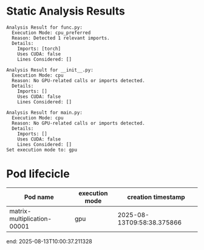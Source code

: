 # Static Analysis Results
```shell
Analysis Result for func.py:
  Execution Mode: cpu_preferred
  Reason: Detected 1 relevant imports.
  Details:
    Imports: [torch]
    Uses CUDA: false
    Lines Considered: []

Analysis Result for __init__.py:
  Execution Mode: cpu
  Reason: No GPU-related calls or imports detected.
  Details:
    Imports: []
    Uses CUDA: false
    Lines Considered: []

Analysis Result for main.py:
  Execution Mode: cpu
  Reason: No GPU-related calls or imports detected.
  Details:
    Imports: []
    Uses CUDA: false
    Lines Considered: []
Set execution mode to: gpu
```
# Pod lifecicle
| Pod name                    | execution mode | creation timestamp   |
|-----------------------------|----------------|----------------------|
| matrix-multiplication-00001 | gpu  | 2025-08-13T09:58:38.375866 |

end: 2025-08-13T10:00:37.211328
